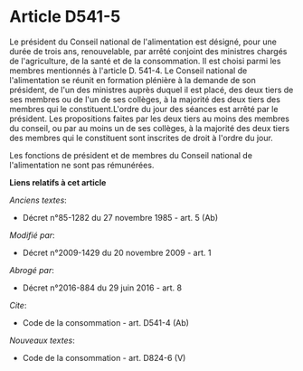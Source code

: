# Article D541-5

Le président du Conseil national de l'alimentation est désigné, pour une durée de trois ans, renouvelable, par arrêté
conjoint des ministres chargés de l'agriculture, de la santé et de la consommation. Il est choisi parmi les membres
mentionnés à l'article D. 541-4. Le Conseil national de l'alimentation se réunit en formation plénière à la demande de son
président, de l'un des ministres auprès duquel il est placé, des deux tiers de ses membres ou de l'un de ses collèges, à la
majorité des deux tiers des membres qui le constituent.L'ordre du jour des séances est arrêté par le président. Les
propositions faites par les deux tiers au moins des membres du conseil, ou par au moins un de ses collèges, à la majorité des
deux tiers des membres qui le constituent sont inscrites de droit à l'ordre du jour. 

Les fonctions de président et de membres du Conseil national de l'alimentation ne sont pas rémunérées.

**Liens relatifs à cet article**

_Anciens textes_:

  - Décret n°85-1282 du 27 novembre 1985 - art. 5 (Ab)

_Modifié par_:

  - Décret n°2009-1429 du 20 novembre 2009 - art. 1

_Abrogé par_:

  - Décret n°2016-884 du 29 juin 2016 - art. 8

_Cite_:

  - Code de la consommation - art. D541-4 (Ab)

_Nouveaux textes_:

  - Code de la consommation - art. D824-6 (V)
